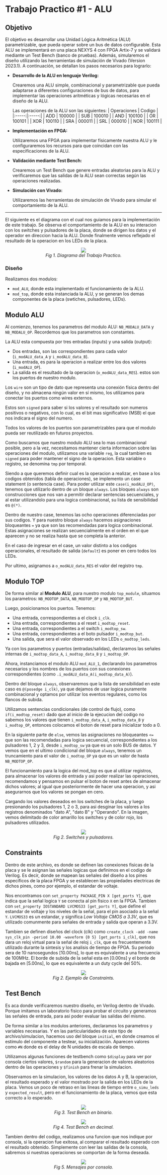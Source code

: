 # Trabajo Practico #1 - ALU 

## Objetivo

El objetivo es desarrollar una Unidad Lógica Aritmética (ALU) parametrizable, que pueda operar sobre un bus de datos configurable. Esta ALU se implementará en una placa NEXYS 4 con FPGA Artix-7 y se validará mediante un Test Bench (banco de pruebas). Además, simularemos el diseño utilizando las herramientas de simulación de Vivado (Version 2023.1).
A continuación, se detallan los pasos necesarios para lograrlo:

- **Desarrollo de la ALU en lenguaje Verilog:**
  
    Crearemos una ALU simple, combinacional y parametrizable que pueda adaptarse a diferentes configuraciones de bus de datos, para implementar las operaciones aritméticas y lógicas necesarias en el diseño de la ALU.

    Las operaciones de la ALU son las siguientes:
    | Operaciones | Codigo |
    |:-----:|:-----:|
    | ADD | 100000 |
    | SUB | 100010 |
    | AND | 100100 |
    | OR | 100101 |
    | XOR | 100110 |
    | SRA | 000011 |
    | SRL | 000010 |
    | NOR | 100111 |

- **Implementación en FPGA:**
  
    Utilizaremos una FPGA para implementar físicamente nuestra ALU y le configuraremos los recursos para que coincidan con las especificaciones de la ALU.

- **Validación mediante Test Bench:**
  
    Crearemos un Test Bench que genere entradas aleatorias para la ALU y verificaremos que las salidas de la ALU sean correctas según las operaciones realizadas.

- **Simulación con Vivado:**
  
    Utilizaremos las herramientas de simulación de Vivado para simular el comportamiento de la ALU.

---

El siguiente es el diagrama con el cual nos guiamos para la implementación de este trabajo. Se observa el comportamiento de la ALU en su interacion con los switches y pulsadores de la placa, donde se dirigen los datos y el operador en direccion hacia la ALU. Donde finalmente vemos reflejado el resultado de la operacion en los LEDs de la placa.

<p align="center">
    <img src="./imgs/TP1-ALU-diagrama.jpg"><br>
    <em>Fig 1. Diagrama del Trabajo Practico.</em>
</p>


### Diseño

Realizamos dos modulos:
- `mod_ALU`, donde esta implementado el funcionamiento de la ALU.
- `mod_top`, donde esta instanciada la ALU, y se generan los demas componentes de la placa (swtiches, pulsadores, LEDs).


## Modulo ALU

Al comienzo, tenemos los parametros del modulo ALU: `NB_MODALU_DATA` y `NB_MODALU_OP`. Recordemos que los parametros son constantes.


La ALU esta compuesta por tres entradas (inputs) y una salida (output): 
  - Dos entradas, son las correspondientes para cada valor (`i_modALU_data_A` y `i_modALU_data_B`).
  - Una entrada, es para la operacion a realizar entre los dos valores (`i_modALU_OP`). 
  - La salida es el resultado de la operacion (`o_modALU_data_RES`).
estos son los puertos de nuestro modulo.


Los `wire` son un tipo de dato que representa una conexión física dentro del diseño, y no almacena ningún valor en sí mismo, los utilizamos para conectar los puertos como wires externos.


Estos son `signed` para saber si los valores y el resultado son numeros positivos o negativos, con lo cual, es el bit mas significativo (MSB) el que nos indicara el signo del numero.


Todos los valores de los puertos son parametrizables para que el modulo pueda ser reutilizado en futuros proyectos.


Como buscamos que nuestro modulo ALU sea lo mas combinacional posible, pero a la vez, necesitamos mantener cierta informacion sobre las operaciones del modulo, utilizamos una variable `reg`, la cual tambien es `signed` para poder mantener el signo de la operacion. Esta variable o registro, se denomina `tmp` por temporal.


Siendo a que queremos definir cual es la operacion a realizar, en base a los codigos obtenidos (tabla de operaciones), se implemento un case statement (o sentencia case). Para poder utilizar este `case(i_modALU_OP)`, tenemos que utilizarlo dentro de un bloque `always`. Los bloques `always` son construcciones que nos van a permitir declarar sentencias secuenciales, y al estar utilizandolo para una logica combinacional, su lista de sensibilidad es `@(*)`.


Dentro de nuestro case, tenemos las ocho operaciones diferenciadas por sus codigos. Y para nuestro bloque `always` hacemos asignaciones bloqueantes `=` ya que son las recomendadas para logica combinacional. Estas asignaciones se realizan secuencialmente en el orden en el que aparecen y no se realiza hasta que se completa la anterior.

En el caso de ingresar en el case, un valor distinto a los codigos operacionales, el resultado de salida (`default`) es poner en cero todos los LEDs.

Por ultimo, asignamos a `o_modALU_data_RES` el valor del registro `tmp`.

## Modulo TOP

De forma similar al **Modulo ALU**, para nuestro modulo `top_module`, situamos los parametros: `NB_MODTOP_DATA`, `NB_MODTOP_OP` y `NB_MODTOP_BUT`.

Luego, posicionamos los puertos. Tenemos:
- Una entrada, correspondientes a el clock `i_clk`.
- Una entrada, correspondientes a el reset `i_modtop_reset`.
- Una entrada, correspondientes a el switch `i_modtop_sw`.
- Una entrada, correspondientes a el boto pulsador `i_modtop_but`.
- Una salida, que sera el valor observado en los LEDs `o_modtop_leds`.


Ya con los parametros y puertos (entradas/salidas), declaramos las señales internas de `i_modtop_data_A`, `i_modtop_data_B` y `i_modtop_OP`.

Ahora, instanciamos el modulo ALU `mod_ALU_1`, declarando los parametros necesarios y los nombres de los puertos con sus conexiones correspondientes (como `.i_modALU_data_A(i_modtop_data_A)`).


Dentro del bloque `always`, observaremos que la lista de sensibilidad en este caso es `@(posedge i_clk)`, ya que dejamos de usar logica puramente combinacional y optamos por utilizar los eventos regulares, como los flancos de subida.

Utilizamos sentencias condicionales (de control de flujo), como `if(i_modtop_reset)` dado que al inicio de la ejecucion del codigo no sabemos los valores que tienen `i_modtop_data_A`, `i_modtop_data_B` y `i_modtop_OP`, entonces colocamos el boton de reset para inicializar todo a 0.

En la siguiente parte de `else`, vemos las asignaciones no bloqueantes `<=` que son las recomendadas para logica secuencial, correspondientes a los pulsadores 1, 2 y 3, desde `i_modtop_sw` ya que es un solo BUS de datos. Y vemos que en el ultimo condicional del bloque `always`, tenemos un truncamiento para el valor de `i_modtop_OP` ya que es un valor de hasta `NB_MODTOP_OP`.

El funcionamiento para la logica del mod_top es que al utilizar registros, para almacenar los valores de entrada y asi poder realizar las operaciones, recomendamos y pensamos en pulsar el boton de reset antes de almacenar dichos valores; al igual que posteriormente de hacer una operacion, y asi asegurarnos que los valores se pongan en cero.

Cargando los valores deseados en los switches de la placa, y luego presionando los pulsadores 1, 2 o 3, para asi desginar los valores a los registros denominados "dato A", "dato B" y "Operando".
En la imagen, vemos delimitado de color amarillo los switches y de color rojo, los pulsadores utilizados.

<p align="center">
    <img src="./imgs/TP1-switches-pulsadores.png"><br>
    <em>Fig 2. Switches y pulsadores.</em>
</p>


## Constraints

Dentro de este archivo, es donde se definen las conexiones fisicas de la placa y se le asignan las señales logicas que definimos en el codigo de Verilog. Es decir, donde se mapean las señales del diseño a los pines especificos de la placa FPGA y se establecen las propiedades electricas de dichos pines, como por ejemplo, el estandar de voltaje.

Nos encontramos con `set_property PACKAGE_PIN X [get_ports Y]`, que indica que la señal logica `Y` se conecta al pin fisico `X` en la FPGA. Tambien con `set_property IOSTANDARD LVCMOS33 [get_ports Y]`, que define el estandar de voltaje y los niveles de la señal, para el pin asociado a la señal `Y`. `LVCMOS33` es un estandar, y significa _Low Voltaje CMOS a 3.3V_, que es utilizado comunmente para señales de entrada y salida que operan a 3.3V. 

Tambien se definen diseños del clock (clk) como `create_clock -add -name sys_clk_pin -period 10.00 -waveform {0 5} [get_ports i_clk]`, que nos dara un reloj virtual para la señal de reloj `i_clk`, que es frecuentemente utilizado durante la sintesis y los analisis de tiempo de FPGA. Su periodo sera de 10 nanosegundos [10.00ns], lo que es equivalente a una frecuencia de 100MHz. El borde de subida de la señal esta en [0.00ns] y el borde de bajada en [5.00ns], lo que es equivalente a un duty cycle del 50%. 

<p align="center">
    <img src="./imgs/TP1-constraints.JPG"><br>
    <em>Fig 2. Ejemplo de Constraints.</em>
</p>


## Test Bench

Es aca donde verificaremos nuestro diseño, en Verilog dentro de Vivado. Porque imitamos un laboratorio fisico para probar el circuito y generamos las señales de entrada, para asi poder evaluar las salidas del mismo. 

De forma similar a los modulos anteriores, declaramos los parametros y variables necesarias. Y en las particularidades de este tipo de archivo/simulacion, hacemos uso del bloque `initial`, en donde creamos el estímulo del componente a testear, su inicialización. Aparecen valores como `#N` donde es el delay de N unidades de escala de tiempo.

Utilizamos algunas funciones de testbench como `$display` para ver por consola ciertos valores, `$random` para la generacion de valores aleatorios dentro de las operaciones y `$finish` para frenar la simulacion. 

Observamos en la simulacion, los valores de los datos A y B, la operacion, el resultado esperado y el valor mostrado por la salida en los LEDs de la placa. Vemos un poco de retraso en las lineas de tiempo entre `o_simu_leds` y `expected_result`, pero en el funcionamiento de la placa, vemos que esta correcto a lo esperado.
<p align="center">
    <img src="./imgs/TP1-testebench-binario.JPG"><br>
    <em>Fig 3. Test Bench en binario.</em>
</p>

<p align="center">
    <img src="./imgs/TP1-testebench.JPG"><br>
    <em>Fig 4. Test Bench en decimal.</em>
</p>

Tambien dentro del codigo, realizamos una funcion que nos indique por consola, si la operacion fue exitosa, al comparar el resultado esperado con el resultado obtenido. Simplemente con leer las salidas de la consola, sabremos si nuestras operaciones se comportan de la forma deseada.

<p align="center">
    <img src="./imgs/TP1-testbench-messages.JPG"><br>
    <em>Fig 5. Mensajes por consola.</em>
</p>
